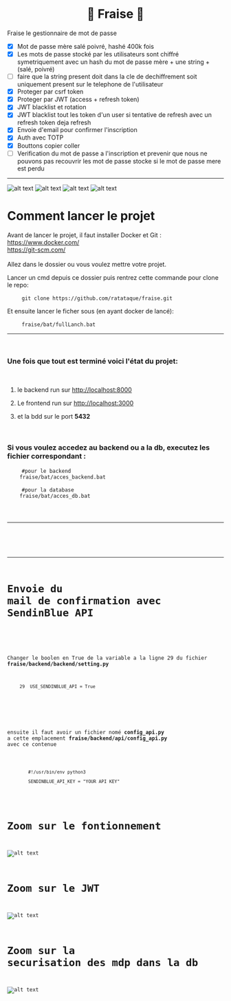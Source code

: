 <h1 align="center">🍓 Fraise 🍓</h1>


Fraise le gestionnaire de mot de passe

- [x] Mot de passe mère salé poivré, hashé 400k fois
- [x] Les mots de passe stocké par les utilisateurs sont chiffré symetriquement avec un hash du mot de passe mère + une string + (salé, poivré)
- [ ] faire que la string present doit dans la cle de dechiffrement soit uniquement present sur le telephone de l'utilisateur 
- [x] Proteger par csrf token 
- [x] Proteger par JWT (access + refresh token) 
- [x] JWT blacklist et rotation 
- [x] JWT blacklist tout les token d'un user si tentative de refresh avec un refresh token deja refresh 
- [x] Envoie d'email pour confirmer l'inscription
- [x] Auth avec TOTP
- [x] Bouttons copier coller
- [ ] Verification du mot de passe a l'inscription et prevenir que nous ne pouvons pas recouvrir les mot de passe stocke si le mot de passe mere est perdu

***
![alt text](https://raw.githubusercontent.com/ratataque/fraise/to-login/images_git/auth.png)
![alt text](https://raw.githubusercontent.com/ratataque/fraise/to-login/images_git/totp.png)
![alt text](https://raw.githubusercontent.com/ratataque/fraise/to-login/images_git/add.png)
![alt text](https://raw.githubusercontent.com/ratataque/fraise/to-login/images_git/show.png)

# Comment lancer le projet 

Avant de lancer le projet, il faut installer Docker et Git : 
<br>
https://www.docker.com/
<br>
https://git-scm.com/
<br><br>
Allez dans le dossier ou vous voulez mettre votre projet.


Lancer un cmd depuis ce dossier puis rentrez cette commande pour clone le repo:

<pre>
    <code>git clone https://github.com/ratataque/fraise.git</code>
</pre>

Et ensuite lancer le ficher sous (en ayant docker de lancé):

<pre>
    <code>fraise/bat/fullLanch.bat</code>
</pre>

***

<br>


 ### Une fois que tout est terminé voici l'état du projet: 
<br>

1. le backend run sur [http://localhost:8000](http://localhost:8000)

2. Le frontend run sur [http://localhost:3000](http://localhost:3000)

3. et la bdd sur le port **5432**

<br>

 ### Si vous voulez accedez au backend ou a la db, executez les fichier correspondant :

<pre>
    <code>#pour le backend
    fraise/bat/acces_backend.bat</code>
</pre>

<pre>
    <code>#pour la database
    fraise/bat/acces_db.bat</code</code>
</pre>

***
<br>

***
# Envoie du mail de confirmation avec SendinBlue API

<br>

 Changer le boolen en True de la variable a la ligne 29 du fichier **fraise/backend/backend/setting.py**
<pre>
    <code>29  USE_SENDINBLUE_API = True</code>
</pre>

<br>

 ensuite il faut avoir un fichier nomé **config_api.py** a cette emplacement **fraise/backend/api/config_api.py** avec ce contenue

<pre>
    <code>
        #!/usr/bin/env python3

        SENDINBLUE_API_KEY = "YOUR API KEY"
    </code>
</pre>

# Zoom sur le fontionnement

![alt text](https://raw.githubusercontent.com/ratataque/fraise/to-login/images_git/fonctionnement.png)

# Zoom sur le JWT

![alt text](https://raw.githubusercontent.com/ratataque/fraise/to-login/images_git/zoom_jwt.png)

# Zoom sur la securisation des mdp dans la db

![alt text](https://raw.githubusercontent.com/ratataque/fraise/to-login/images_git/zoom_password.png)